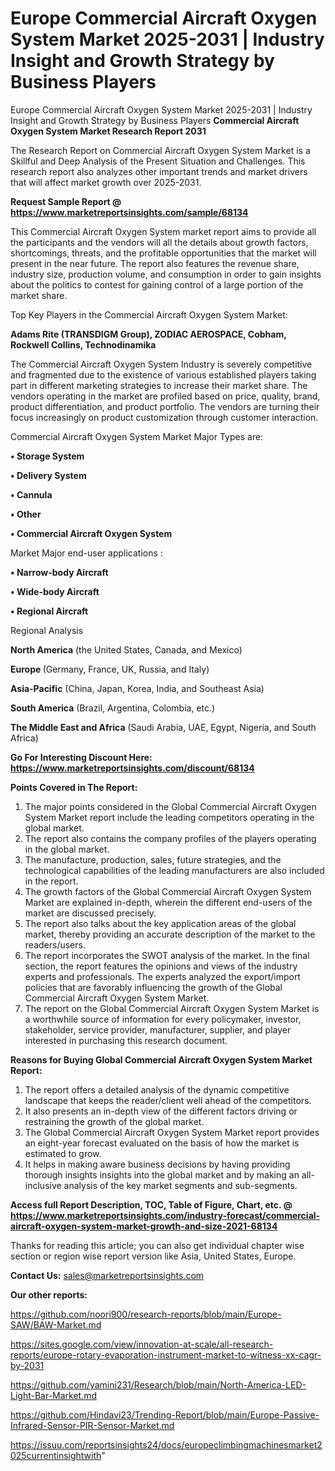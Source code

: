 # Europe Commercial Aircraft Oxygen System Market 2025-2031 | Industry Insight and Growth Strategy by Business Players
Europe Commercial Aircraft Oxygen System Market 2025-2031 | Industry Insight and Growth Strategy by Business Players
<strong>Commercial Aircraft Oxygen System Market Research Report 2031</strong>

The Research Report on Commercial Aircraft Oxygen System Market is a Skillful and Deep Analysis of the Present Situation and Challenges. This research report also analyzes other important trends and market drivers that will affect market growth over 2025-2031.

<strong>Request Sample Report @ <a href=https://www.marketreportsinsights.com/sample/68134>https://www.marketreportsinsights.com/sample/68134</a></strong>

This Commercial Aircraft Oxygen System market report aims to provide all the participants and the vendors will all the details about growth factors, shortcomings, threats, and the profitable opportunities that the market will present in the near future. The report also features the revenue share, industry size, production volume, and consumption in order to gain insights about the politics to contest for gaining control of a large portion of the market share.

Top Key Players in the Commercial Aircraft Oxygen System Market:

<strong>Adams Rite (TRANSDIGM Group), ZODIAC AEROSPACE, Cobham, Rockwell Collins, Technodinamika</strong>

The Commercial Aircraft Oxygen System Industry is severely competitive and fragmented due to the existence of various established players taking part in different marketing strategies to increase their market share. The vendors operating in the market are profiled based on price, quality, brand, product differentiation, and product portfolio. The vendors are turning their focus increasingly on product customization through customer interaction.

Commercial Aircraft Oxygen System Market Major Types are:

<strong>• Storage System

• Delivery System

• Cannula

• Other

• Commercial Aircraft Oxygen System</strong>

Market Major end-user applications :

<strong>• Narrow-body Aircraft

• Wide-body Aircraft

• Regional Aircraft</strong>

Regional Analysis

</u><strong><b>North America</b></strong> (the United States, Canada, and Mexico)

<strong><b>Europe </b></strong>(Germany, France, UK, Russia, and Italy)

<strong><b>Asia-Pacific</b></strong> (China, Japan, Korea, India, and Southeast Asia)

<strong><b>South America</b></strong> (Brazil, Argentina, Colombia, etc.)

<strong><b>The Middle East and Africa</b></strong> (Saudi Arabia, UAE, Egypt, Nigeria, and South Africa)

<strong>Go For Interesting Discount Here: <a href=https://www.marketreportsinsights.com/discount/68134>https://www.marketreportsinsights.com/discount/68134</a></strong>

<strong>Points Covered in The Report:</strong>
<ol>
  <li>The major points considered in the Global Commercial Aircraft Oxygen System Market report include the leading competitors operating in the global market.</li>
  <li>The report also contains the company profiles of the players operating in the global market.</li>
  <li>The manufacture, production, sales, future strategies, and the technological capabilities of the leading manufacturers are also included in the report.</li>
  <li>The growth factors of the Global Commercial Aircraft Oxygen System Market are explained in-depth, wherein the different end-users of the market are discussed precisely.</li>
  <li>The report also talks about the key application areas of the global market, thereby providing an accurate description of the market to the readers/users.</li>
  <li>The report incorporates the SWOT analysis of the market. In the final section, the report features the opinions and views of the industry experts and professionals. The experts analyzed the export/import policies that are favorably influencing the growth of the Global Commercial Aircraft Oxygen System Market.</li>
  <li>The report on the Global Commercial Aircraft Oxygen System Market is a worthwhile source of information for every policymaker, investor, stakeholder, service provider, manufacturer, supplier, and player interested in purchasing this research document.</li>
</ol>
<strong>Reasons for Buying Global Commercial Aircraft Oxygen System Market Report:</strong>

<ol>
  <li>The report offers a detailed analysis of the dynamic competitive landscape that keeps the reader/client well ahead of the competitors.</li>
  <li>It also presents an in-depth view of the different factors driving or restraining the growth of the global market.</li>
  <li>The Global Commercial Aircraft Oxygen System Market report provides an eight-year forecast evaluated on the basis of how the market is estimated to grow.</li>
  <li>It helps in making aware business decisions by having providing thorough insights insights into the global market and by making an all-inclusive analysis of the key market segments and sub-segments.</li>
</ol>
<strong>Access full Report Description, TOC, Table of Figure, Chart, etc. @ <a href=https://www.marketreportsinsights.com/industry-forecast/commercial-aircraft-oxygen-system-market-growth-and-size-2021-68134>https://www.marketreportsinsights.com/industry-forecast/commercial-aircraft-oxygen-system-market-growth-and-size-2021-68134</a></strong>


Thanks for reading this article; you can also get individual chapter wise section or region wise report version like Asia, United States, Europe.

<strong>Contact Us:</strong>
sales@marketreportsinsights.com

<strong>Our other reports:</strong>

<a href=https://github.com/noori900/research-reports/blob/main/Europe-SAW/BAW-Market.md>https://github.com/noori900/research-reports/blob/main/Europe-SAW/BAW-Market.md</a>

<a href=https://sites.google.com/view/innovation-at-scale/all-research-reports/europe-rotary-evaporation-instrument-market-to-witness-xx-cagr-by-2031>https://sites.google.com/view/innovation-at-scale/all-research-reports/europe-rotary-evaporation-instrument-market-to-witness-xx-cagr-by-2031</a>

<a href=https://github.com/yamini231/Research/blob/main/North-America-LED-Light-Bar-Market.md>https://github.com/yamini231/Research/blob/main/North-America-LED-Light-Bar-Market.md</a>

<a href=https://github.com/Hindavi23/Trending-Report/blob/main/Europe-Passive-Infrared-Sensor-PIR-Sensor-Market.md>https://github.com/Hindavi23/Trending-Report/blob/main/Europe-Passive-Infrared-Sensor-PIR-Sensor-Market.md</a>

<a href=https://issuu.com/reportsinsights24/docs/europeclimbingmachinesmarket2025currentinsightwith>https://issuu.com/reportsinsights24/docs/europeclimbingmachinesmarket2025currentinsightwith</a>"
